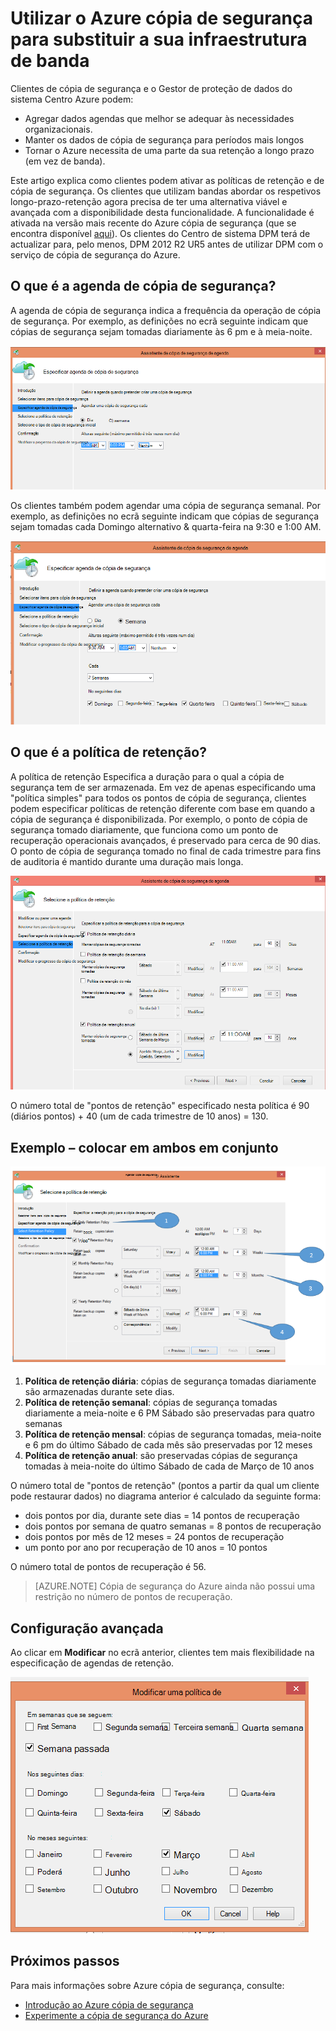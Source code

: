 <properties
   pageTitle="Utilizar o Azure cópia de segurança para substituir a sua infraestrutura de banda | Microsoft Azure"
   description="Saiba como cópia de segurança do Azure fornece a semântica de banda gosto permite-lhe fazer cópia de segurança e restaurar os dados no Azure"
   services="backup"
   documentationCenter=""
   authors="trinadhk"
   manager="vijayts"
   editor=""/>
<tags
   ms.service="backup"
   ms.devlang="na"
   ms.topic="article"
   ms.tgt_pltfrm="na"
   ms.workload="storage-backup-recovery"
   ms.date="09/27/2016"
   ms.author="jimpark;trinadhk;markgal"/>

# <a name="use-azure-backup-to-replace-your-tape-infrastructure"></a>Utilizar o Azure cópia de segurança para substituir a sua infraestrutura de banda

Clientes de cópia de segurança e o Gestor de proteção de dados do sistema Centro Azure podem:

- Agregar dados agendas que melhor se adequar às necessidades organizacionais.
- Manter os dados de cópia de segurança para períodos mais longos
- Tornar o Azure necessita de uma parte da sua retenção a longo prazo (em vez de banda).

Este artigo explica como clientes podem ativar as políticas de retenção e de cópia de segurança. Os clientes que utilizam bandas abordar os respetivos longo-prazo-retenção agora precisa de ter uma alternativa viável e avançada com a disponibilidade desta funcionalidade. A funcionalidade é ativada na versão mais recente do Azure cópia de segurança (que se encontra disponível [aqui](http://aka.ms/azurebackup_agent)). Os clientes do Centro de sistema DPM terá de actualizar para, pelo menos, DPM 2012 R2 UR5 antes de utilizar DPM com o serviço de cópia de segurança do Azure.

## <a name="what-is-the-backup-schedule"></a>O que é a agenda de cópia de segurança?
A agenda de cópia de segurança indica a frequência da operação de cópia de segurança. Por exemplo, as definições no ecrã seguinte indicam que cópias de segurança sejam tomadas diariamente às 6 pm e à meia-noite.

![Agenda diária](./media/backup-azure-backup-cloud-as-tape/dailybackupschedule.png)

Os clientes também podem agendar uma cópia de segurança semanal. Por exemplo, as definições no ecrã seguinte indicam que cópias de segurança sejam tomadas cada Domingo alternativo & quarta-feira na 9:30 e 1:00 AM.

![Agenda semanal](./media/backup-azure-backup-cloud-as-tape/weeklybackupschedule.png)

## <a name="what-is-the-retention-policy"></a>O que é a política de retenção?
A política de retenção Especifica a duração para o qual a cópia de segurança tem de ser armazenada. Em vez de apenas especificando uma "política simples" para todos os pontos de cópia de segurança, clientes podem especificar políticas de retenção diferente com base em quando a cópia de segurança é disponibilizada. Por exemplo, o ponto de cópia de segurança tomado diariamente, que funciona como um ponto de recuperação operacionais avançados, é preservado para cerca de 90 dias. O ponto de cópia de segurança tomado no final de cada trimestre para fins de auditoria é mantido durante uma duração mais longa.

![Política de retenção](./media/backup-azure-backup-cloud-as-tape/retentionpolicy.png)

O número total de "pontos de retenção" especificado nesta política é 90 (diários pontos) + 40 (um de cada trimestre de 10 anos) = 130.

## <a name="example--putting-both-together"></a>Exemplo – colocar em ambos em conjunto

![Ecrã de exemplo](./media/backup-azure-backup-cloud-as-tape/samplescreen.png)

1. **Política de retenção diária**: cópias de segurança tomadas diariamente são armazenadas durante sete dias.
2. **Política de retenção semanal**: cópias de segurança tomadas diariamente a meia-noite e 6 PM Sábado são preservadas para quatro semanas
3. **Política de retenção mensal**: cópias de segurança tomadas, meia-noite e 6 pm do último Sábado de cada mês são preservadas por 12 meses
4. **Política de retenção anual**: são preservadas cópias de segurança tomadas à meia-noite do último Sábado de cada de Março de 10 anos

O número total de "pontos de retenção" (pontos a partir da qual um cliente pode restaurar dados) no diagrama anterior é calculado da seguinte forma:

- dois pontos por dia, durante sete dias = 14 pontos de recuperação
- dois pontos por semana de quatro semanas = 8 pontos de recuperação
- dois pontos por mês de 12 meses = 24 pontos de recuperação
- um ponto por ano por recuperação de 10 anos = 10 pontos

O número total de pontos de recuperação é 56.

> [AZURE.NOTE] Cópia de segurança do Azure ainda não possui uma restrição no número de pontos de recuperação.

## <a name="advanced-configuration"></a>Configuração avançada
Ao clicar em **Modificar** no ecrã anterior, clientes tem mais flexibilidade na especificação de agendas de retenção.

![Modificar](./media/backup-azure-backup-cloud-as-tape/modify.png)

## <a name="next-steps"></a>Próximos passos
Para mais informações sobre Azure cópia de segurança, consulte:

- [Introdução ao Azure cópia de segurança](backup-introduction-to-azure-backup.md)
- [Experimente a cópia de segurança do Azure](backup-try-azure-backup-in-10-mins.md)
